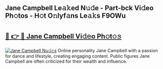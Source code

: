 ## Jane Campbell Le𝚊𝚔ed N𝚞𝚍e - Part-bck Vi𝚍eo Ph𝚘tos - H𝚘t O𝚗lyf𝚊ns Le𝚊𝚔s F9OWu

# <h2><a href="http://hf36wq.feru.top/?c=Jane+Campbell">🔗 👉 🔴 Jane Campbell Vi𝚍𝚎o Ph𝚘t𝚘𝚜</a></h2>

[![Jane Campbell Nu𝚍𝚎s](https://i.imgur.com/0TWrTi3.gif)](http://hf36wq.feru.top/?c=Jane+Campbell)
Online personality Jane Campbell with a passion for dance and lifestyle, creating engaging content. Public figures Jane Campbell are often criticized for their wealth and influence. 
